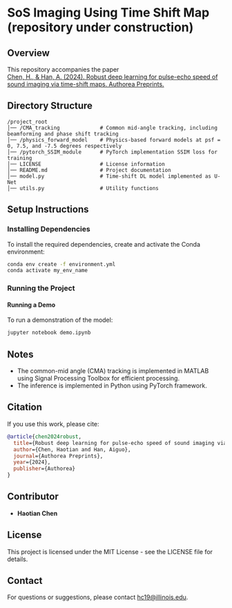 # SoS Imaging Using Time Shift Map (repository under construction)


## Overview
This repository accompanies the paper  
[Chen, H., & Han, A. (2024). Robust deep learning for pulse-echo speed of sound imaging via time-shift maps. Authorea Preprints.](https://www.techrxiv.org/doi/full/10.36227/techrxiv.171709863.32880935)

## Directory Structure
```
/project_root
│── /CMA_tracking             # Common mid-angle tracking, including beamforming and phase shift tracking
│── /physics_forward_model    # Physics-based forward models at psf = 0, 7.5, and -7.5 degrees respectively
│── /pytorch_SSIM_module      # PyTorch implementation SSIM loss for training
│── LICENSE                   # License information
│── README.md                 # Project documentation
│── model.py                  # Time-shift DL model implemented as U-Net
│── utils.py                  # Utility functions
```

## Setup Instructions
### Installing Dependencies
To install the required dependencies, create and activate the Conda environment:
```bash
conda env create -f environment.yml
conda activate my_env_name
```

### Running the Project
#### Running a Demo
To run a demonstration of the model:
```bash
jupyter notebook demo.ipynb
```


## Notes
- The common-mid angle (CMA) tracking is implemented in MATLAB using Signal Processing Toolbox for efficient processing.
- The inference is implemented in Python using PyTorch framework.


## Citation

If you use this work, please cite:

```bibtex
@article{chen2024robust,
  title={Robust deep learning for pulse-echo speed of sound imaging via time-shift maps},
  author={Chen, Haotian and Han, Aiguo},
  journal={Authorea Preprints},
  year={2024},
  publisher={Authorea}
}
```

## Contributor
- **Haotian Chen** 

## License
This project is licensed under the MIT License - see the LICENSE file for details.

## Contact
For questions or suggestions, please contact hc19@illinois.edu.
